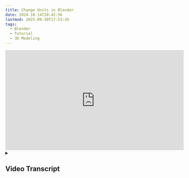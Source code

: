 ```yaml
---
title: Change Units in Blender
date: 2024-10-14T20:42:56
lastmod: 2025-09-30T17:53:45
tags:
  - Blender
  - Tutorial
  - 3D Modeling
---
```


<div class="iframe-16-9-container">
<iframe class="youTubeIframe" width="560" height="315" src="https://www.youtube.com/embed/7S1p17VvFiA" title="YouTube video player" frameborder="0" allow="accelerometer; autoplay; clipboard-write; encrypted-media; gyroscope; picture-in-picture; web-share" referrerpolicy="strict-origin-when-cross-origin" allowfullscreen></iframe>
</div>

<details>
<summary>

## Video Transcript

</summary>

In this Blender tutorial I'm going to show you how to quickly change the units used for measurements inside Blender. But what are the measurements in blender? Here in Blender we have the default cube. How big is it? Well you can press n on your keyboard or click this Arrow at the top. This will tell you the item information and the dimensions. Here we can see that it is 2 meters by 2 meters by 2 meters. I can change these numbers and it'll change the size of the object. What if we make a new object?

If I press shift a to create a new mesh and a new Cube it places it in the same spot. I can press G and then I can press y to move in the y direction. Now I have a 2 meter cube. If I click on this Cube, notice that it's one meter by one two meters by 2 meters. But what if you're working on a project that's using materials in a different unit and you want to be able to easily type them in. For example of course I can type in something like six feet right here and then it becomes 1.83 meters but what if I want to see it displayed as six feet because I'm working with imperial units? Well, we can change the units of the scene inside Blender.

It's quite simple. Over here on the right hand side we have a scene properties icon, it's right above the world. So if I click on this scene properties you'll notice that there is an item here called units. There's a couple options we have. To change the units, first I can change from metric to Imperial units. This will automatically change this to six feet. As you can see now this box is six feet the same thing happens over here but instead of nice round two meter numbers with the nice metric system now we have 6.56 feet. Using the metric system decimals aren't so bad they actually work quite well but with imperial units since it's not a base 10 number system they don't exactly work the best. So what you can do is click separate units and then what this will do is go six foot six point seven inches. So we could change that to six foot six inches and then we have a nice round number again. So if you do do this, remember that it's still keeping everything that same size just the units have changed.

So if you append this into another Blender file the objects will be the right size they'll just be written in the units of the new file. So once again you can also have the unit split in metric. Most of the time you wouldn't want to do this but sometimes for large numbers it can be helpful. So here we have one meter 98 centimeters so you can quickly change the mass and everything else as well, so you can change these to different numbers and different units as you need to work with your materials.

Because sometimes you're designing something and you're working with materials bought in a country that uses imperial units, it's much easier to design for those nominal dimensions. If you're working with metric materials it's better to work with metric. Most times it's better to work with metric units but Blender gives you that option for those cases that you need to change the units for your particular 3D modeling project. Happy 3D modeling.

</details>
